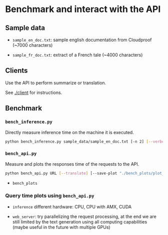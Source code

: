 # Benchmark and interact with the API

## Sample data

- `sample_en_doc.txt`: sample english documentation from Cloudproof (~7000 characters)

- `sample_fr_doc.txt`: extract of a French tale (~4000 characters)

## Clients

Use the API to perform summarize or translation.

See [./client](./client) for instructions.

## Benchmark

### `bench_inference.py`

Directly measure inference time on the machine it is executed.

```bash
python bench_inference.py sample_data/sample_en_doc.txt [-n 2] [--verbose]
```

### `bench_api.py`

Measure and plots the responses time of the requests to the API.

```bash
python bench_api.py URL [--translate] [--save-plot "./bench_plots/plot_name.jpg"]
```

- `bench_plots`

### Query time plots using `bench_api.py`

- `inference` different hardware: CPU, CPU with AMX, CUDA

- `web_server`: try parallelizing the request processing, at the end we are still limited by the text generation using all computing capabilities (maybe useful in the future with multiple GPUs)
